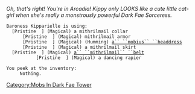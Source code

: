 *Oh, that's right! You're in Arcadia!* *Kippy only LOOKS like a cute
little cat-girl when she's really a monstrously powerful Dark Fae
Sorceress.*

`Baroness Kipparielle is using:`  
<worn around neck>`  [Pristine  ] (Magical) a mithrilmail collar`  
<worn on body>`      [Pristine  ] (Magical) mithrilmail armor`  
<worn on head>`      [Pristine  ] (Magical) (Humming) `[`a`` ``mobius`` ``headdress`](Mobius_Headdress "wikilink")  
<worn on legs>`      [Pristine  ] (Magical) a mithrilmail skirt`  
<worn about waist>`  [Pristine  ] (Magical) `[`a`` ``mithrilmail`` ``belt`](Mithrilmail_Belt "wikilink")  
<wielded>`           [Pristine  ] (Magical) a dancing rapier `  
  
`You peek at the inventory:`  
`     Nothing.`

[Category:Mobs In Dark Fae
Tower](Category:Mobs_In_Dark_Fae_Tower "wikilink")
